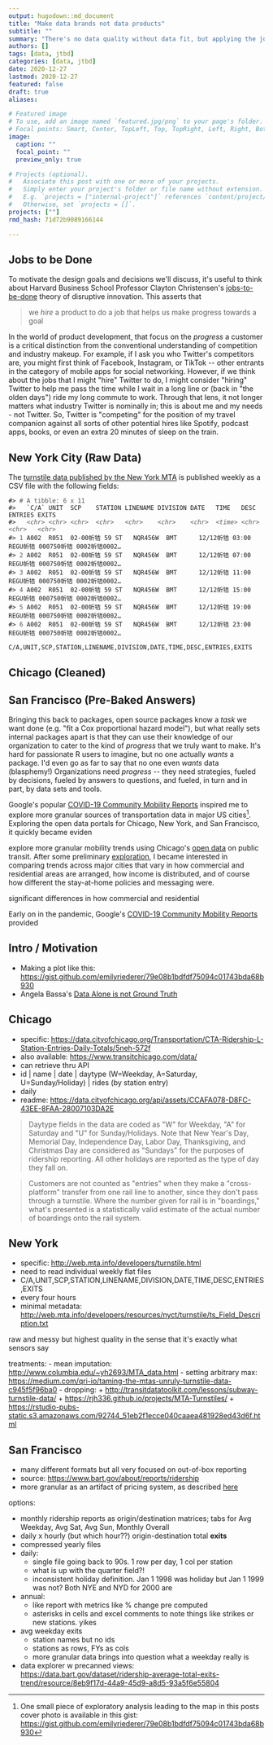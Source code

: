 ```yaml
---
output: hugodown::md_document
title: "Make data brands not data products"
subtitle: ""
summary: "There's no data quality without data fit, but applying the jobs-to-be-done framework can help us do better than a 'one-size-fits-some' solution. With examples from New York, Chicago, and San Francisco open transit data."
authors: []
tags: [data, jtbd]
categories: [data, jtbd]
date: 2020-12-27
lastmod: 2020-12-27
featured: false
draft: true
aliases:

# Featured image
# To use, add an image named `featured.jpg/png` to your page's folder.
# Focal points: Smart, Center, TopLeft, Top, TopRight, Left, Right, BottomLeft, Bottom, BottomRight.
image:
  caption: ""
  focal_point: ""
  preview_only: true

# Projects (optional).
#   Associate this post with one or more of your projects.
#   Simply enter your project's folder or file name without extension.
#   E.g. `projects = ["internal-project"]` references `content/project/deep-learning/index.md`.
#   Otherwise, set `projects = []`.
projects: [""]
rmd_hash: 71d72b9089166144

---
```


Jobs to be Done
---------------

To motivate the design goals and decisions we'll discuss, it's useful to think about Harvard Business School Professor Clayton Christensen's [jobs-to-be-done](https://hbr.org/2016/09/know-your-customers-jobs-to-be-done) theory of disruptive innovation. This asserts that

> we *hire* a product to do a job that helps us make progress towards a goal

In the world of product development, that focus on the *progress* a customer is a critical distinction from the conventional understanding of competition and industry makeup. For example, if I ask you who Twitter's competitors are, you might first think of Facebook, Instagram, or TikTok -- other entrants in the category of mobile apps for social networking. However, if we think about the jobs that I might "hire" Twitter to do, I might consider "hiring" Twitter to help me pass the time while I wait in a long line or (back in "the olden days") ride my long commute to work. Through that lens, it not longer matters what industry Twitter is nominally in; this is about me and my needs - not Twitter. So, Twitter is "competing" for the position of my travel companion against all sorts of other potential hires like Spotify, podcast apps, books, or even an extra 20 minutes of sleep on the train.

New York City (Raw Data)
------------------------

The [turnstile data published by the New York MTA](http://web.mta.info/developers/turnstile.html) is published weekly as a CSV file with the following fields:

<div class="highlight">

<pre class='chroma'><code class='language-r' data-lang='r'><span class='c'>#&gt; <span style='color: #555555;'># A tibble: 6 x 11</span></span>
<span class='c'>#&gt;   `C/A` UNIT  SCP    STATION LINENAME DIVISION DATE   TIME   DESC  ENTRIES EXITS</span>
<span class='c'>#&gt;   <span style='color: #555555;font-style: italic;'>&lt;chr&gt;</span><span> </span><span style='color: #555555;font-style: italic;'>&lt;chr&gt;</span><span> </span><span style='color: #555555;font-style: italic;'>&lt;chr&gt;</span><span>  </span><span style='color: #555555;font-style: italic;'>&lt;chr&gt;</span><span>   </span><span style='color: #555555;font-style: italic;'>&lt;chr&gt;</span><span>    </span><span style='color: #555555;font-style: italic;'>&lt;chr&gt;</span><span>    </span><span style='color: #555555;font-style: italic;'>&lt;chr&gt;</span><span>  </span><span style='color: #555555;font-style: italic;'>&lt;time&gt;</span><span> </span><span style='color: #555555;font-style: italic;'>&lt;chr&gt;</span><span> </span><span style='color: #555555;font-style: italic;'>&lt;chr&gt;</span><span>   </span><span style='color: #555555;font-style: italic;'>&lt;chr&gt;</span></span>
<span class='c'>#&gt; <span style='color: #555555;'>1</span><span> A002  R051  02-00㠼㸵 59 ST   NQR456W  BMT      12/12㠼㸵 03</span><span style='color: #555555;'>:</span><span>00  REGU㠼㸵 000750㠼㸵 0002㠼㸵</span></span>0002…
<span class='c'>#&gt; <span style='color: #555555;'>2</span><span> A002  R051  02-00㠼㸵 59 ST   NQR456W  BMT      12/12㠼㸵 07</span><span style='color: #555555;'>:</span><span>00  REGU㠼㸵 000750㠼㸵 0002㠼㸵</span></span>0002…
<span class='c'>#&gt; <span style='color: #555555;'>3</span><span> A002  R051  02-00㠼㸵 59 ST   NQR456W  BMT      12/12㠼㸵 11</span><span style='color: #555555;'>:</span><span>00  REGU㠼㸵 000750㠼㸵 0002㠼㸵</span></span>0002…
<span class='c'>#&gt; <span style='color: #555555;'>4</span><span> A002  R051  02-00㠼㸵 59 ST   NQR456W  BMT      12/12㠼㸵 15</span><span style='color: #555555;'>:</span><span>00  REGU㠼㸵 000750㠼㸵 0002㠼㸵</span></span>0002…
<span class='c'>#&gt; <span style='color: #555555;'>5</span><span> A002  R051  02-00㠼㸵 59 ST   NQR456W  BMT      12/12㠼㸵 19</span><span style='color: #555555;'>:</span><span>00  REGU㠼㸵 000750㠼㸵 0002㠼㸵</span></span>0002…
<span class='c'>#&gt; <span style='color: #555555;'>6</span><span> A002  R051  02-00㠼㸵 59 ST   NQR456W  BMT      12/12㠼㸵 23</span><span style='color: #555555;'>:</span><span>00  REGU㠼㸵 000750㠼㸵 0002㠼㸵</span></span>0002…
</code></pre>

</div>

`C/A,UNIT,SCP,STATION,LINENAME,DIVISION,DATE,TIME,DESC,ENTRIES,EXITS`

Chicago (Cleaned)
-----------------

San Francisco (Pre-Baked Answers)
---------------------------------

Bringing this back to packages, open source packages know a *task* we want done (e.g. "fit a Cox proportional hazard model"), but what really sets internal packages apart is that they can use their knowledge of our organization to cater to the kind of *progress* that we truly want to make. It's hard for passionate R users to imagine, but no one actually *wants* a package. I'd even go as far to say that no one even *wants* data (blasphemy!) Organizations need *progress* -- they need strategies, fueled by decisions, fueled by answers to questions, and fueled, in turn and in part, by data sets and tools.

Google's popular [COVID-19 Community Mobility Reports](https://www.google.com/covid19/mobility/) inspired me to explore more granular sources of transportation data in major US cities[^1]. Exploring the open data portals for Chicago, New York, and San Francisco, it quickly became eviden

explore more granular mobility trends using Chicago's [open data](https://data.cityofchicago.org/) on public transit. After some preliminary [exploration](https://gist.github.com/emilyriederer/79e08b1bdfdf75094c01743bda68b930), I became interested in comparing trends across major cities that vary in how commercial and residential areas are arranged, how income is distributed, and of course how different the stay-at-home policies and messaging were.

significant differences in how commercial and residential

Early on in the pandemic, Google's [COVID-19 Community Mobility Reports](https://www.google.com/covid19/mobility/) provided

Intro / Motivation
------------------

-   Making a plot like this: <a href="https://gist.github.com/emilyriederer/79e08b1bdfdf75094c01743bda68b930" class="uri">https://gist.github.com/emilyriederer/79e08b1bdfdf75094c01743bda68b930</a>
-   Angela Bassa's [Data Alone is not Ground Truth](https://medium.com/@angebassa/data-alone-isnt-ground-truth-9e733079dfd4)

Chicago
-------

-   specific: <a href="https://data.cityofchicago.org/Transportation/CTA-Ridership-L-Station-Entries-Daily-Totals/5neh-572f" class="uri">https://data.cityofchicago.org/Transportation/CTA-Ridership-L-Station-Entries-Daily-Totals/5neh-572f</a>
-   also available: <a href="https://www.transitchicago.com/data/" class="uri">https://www.transitchicago.com/data/</a>
-   can retrieve thru API
-   id \| name \| date \| daytype (W=Weekday, A=Saturday, U=Sunday/Holiday) \| rides (by station entry)
-   daily
-   readme: <a href="https://data.cityofchicago.org/api/assets/CCAFA078-D8FC-43EE-8FAA-28007103DA2E" class="uri">https://data.cityofchicago.org/api/assets/CCAFA078-D8FC-43EE-8FAA-28007103DA2E</a>

> Daytype fields in the data are coded as "W" for Weekday, "A" for Saturday and "U" for Sunday/Holidays. Note that New Year's Day, Memorial Day, Independence Day, Labor Day, Thanksgiving, and Christmas Day are considered as "Sundays" for the purposes of ridership reporting. All other holidays are reported as the type of day they fall on.

> Customers are not counted as "entries" when they make a "cross-platform" transfer from one rail line to another, since they don't pass through a turnstile. Where the number given for rail is in "boardings," what's presented is a statistically valid estimate of the actual number of boardings onto the rail system.

New York
--------

-   specific: <a href="http://web.mta.info/developers/turnstile.html" class="uri">http://web.mta.info/developers/turnstile.html</a>
-   need to read individual weekly flat files
-   C/A,UNIT,SCP,STATION,LINENAME,DIVISION,DATE,TIME,DESC,ENTRIES,EXITS
-   every four hours
-   minimal metadata: <a href="http://web.mta.info/developers/resources/nyct/turnstile/ts_Field_Description.txt" class="uri">http://web.mta.info/developers/resources/nyct/turnstile/ts_Field_Description.txt</a>

raw and messy but highest quality in the sense that it's exactly what sensors say

treatments: - mean imputation: <a href="http://www.columbia.edu/~yh2693/MTA_data.html" class="uri">http://www.columbia.edu/~yh2693/MTA_data.html</a> - setting arbitrary max: <a href="https://medium.com/qri-io/taming-the-mtas-unruly-turnstile-data-c945f5f96ba0" class="uri">https://medium.com/qri-io/taming-the-mtas-unruly-turnstile-data-c945f5f96ba0</a> - dropping: + <a href="http://transitdatatoolkit.com/lessons/subway-turnstile-data/" class="uri">http://transitdatatoolkit.com/lessons/subway-turnstile-data/</a> + <a href="https://rjh336.github.io/projects/MTA-Turnstiles/" class="uri">https://rjh336.github.io/projects/MTA-Turnstiles/</a> + <a href="https://rstudio-pubs-static.s3.amazonaws.com/92744_51eb2f1ecce040caaea481928ed43d6f.html" class="uri">https://rstudio-pubs-static.s3.amazonaws.com/92744_51eb2f1ecce040caaea481928ed43d6f.html</a>

San Francisco
-------------

-   many different formats but all very focused on out-of-box reporting
-   source: <a href="https://www.bart.gov/about/reports/ridership" class="uri">https://www.bart.gov/about/reports/ridership</a>
-   more granular as an artifact of pricing system, as described [here](https://www.fastcompany.com/3026711/a-twitter-data-scientist-hacks-san-franciscos-subway-fares)

options:

-   monthly ridership reports as origin/destination matrices; tabs for Avg Weekday, Avg Sat, Avg Sun, Monthly Overall
-   daily x hourly (but which hour??) origin-destination total **exits**
-   compressed yearly files
-   daily:
    -   single file going back to 90s. 1 row per day, 1 col per station
    -   what is up with the quarter field?!
    -   inconsistent holiday definition. Jan 1 1998 was holiday but Jan 1 1999 was not? Both NYE and NYD for 2000 are
-   annual:
    -   like report with metrics like % change pre computed
    -   asterisks in cells and excel comments to note things like strikes or new stations. yikes
-   avg weekday exits
    -   station names but no ids
    -   stations as rows, FYs as cols
    -   more granular data brings into question what a weekday really is
-   data explorer w precanned views: <a href="https://data.bart.gov/dataset/ridership-average-total-exits-trend/resource/8eb9f17d-44a9-45d9-a8d5-93a5f6e55804" class="uri">https://data.bart.gov/dataset/ridership-average-total-exits-trend/resource/8eb9f17d-44a9-45d9-a8d5-93a5f6e55804</a>

[^1]: One small piece of exploratory analysis leading to the map in this posts cover photo is available in this gist: <a href="https://gist.github.com/emilyriederer/79e08b1bdfdf75094c01743bda68b930" class="uri">https://gist.github.com/emilyriederer/79e08b1bdfdf75094c01743bda68b930</a>

